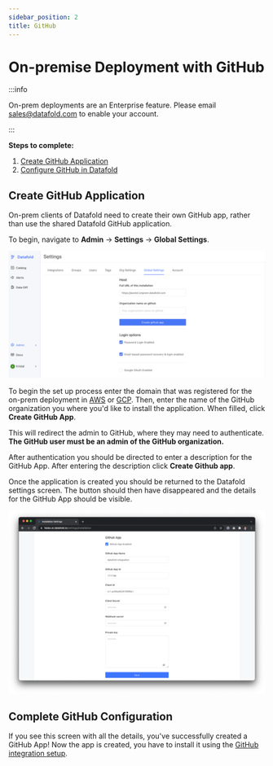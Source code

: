 ```yaml
---
sidebar_position: 2
title: GitHub
---
```

# On-premise Deployment with GitHub

:::info

On-prem deployments are an Enterprise feature. Please email [sales@datafold.com](mailto:sales@datafold.com) to enable your account. 

:::

**Steps to complete:**

1. [Create GitHub Application](github_on-prem.md#create-github-application)
2. [Configure GitHub in Datafold](github_on-prem.md#complete-github-configuration)

## Create GitHub Application

On-prem clients of Datafold need to create their own GitHub app, rather than use the shared Datafold GitHub application.

To begin, navigate to **Admin** -> **Settings** -> **Global Settings**.

![](../../../static/img/onprem_github_settings.png)

To begin the set up process enter the domain that was registered for the on-prem deployment in [AWS](../content/vpcs/aws.md) or [GCP](../content/vpcs/gcp.md). Then, enter the name of the GitHub organization you where you'd like to install the application. When filled, click **Create GitHub App**. 

This will redirect the admin to GitHub, where they may need to authenticate. **The GitHub user must be an admin of the GitHub organization.**


After authentication you should be directed to enter a description for the GitHub App. After entering the description click **Create Github app**.

Once the application is created you should be returned to the Datafold settings screen. The button should then have disappeared and the details for the GitHub App should be visible.

![](../../../static/img/onprem_github_confirmation.png)

## Complete GitHub Configuration

If you see this screen with all the details, you've successfully created a GitHub App! Now the app is created, you have to install it using the [GitHub integration setup](../../integrations/git/github.md).
